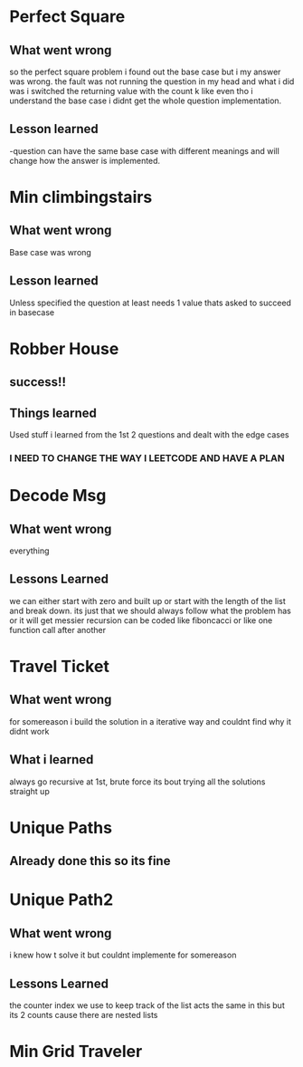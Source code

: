 # Perfect Square
## What went wrong
so the perfect square problem i found out the base case but i my answer was wrong.
the fault was not running the question in my head and what i did was i switched the returning value with the count  k
like even tho i understand the base case i didnt get the whole question implementation.
## Lesson learned
-question can have the same base case with different meanings and will change how the answer is implemented.
# Min climbingstairs
## What went wrong
Base case was wrong
## Lesson learned
Unless specified the question at least needs 1 value thats asked to succeed in basecase
# Robber House
## success!!
## Things learned
Used stuff i learned from the 1st 2 questions and dealt with the edge cases
### I NEED TO CHANGE THE WAY I LEETCODE AND HAVE A PLAN 
# Decode Msg
## What went wrong
everything 
## Lessons Learned 
we can either start with zero and built up or start with the length of the list and break down.
its just that we should always follow what the problem has or it will get messier 
recursion can be coded like fiboncacci or like one function call after another 
# Travel Ticket
## What went wrong
for somereason i build the solution in a iterative way and couldnt find why it didnt work 
## What i learned
always go recursive at 1st, brute force its bout trying all the solutions straight up 
# Unique Paths
## Already done this so its fine
# Unique Path2
## What went wrong
i knew how t solve it but couldnt implemente for somereason
## Lessons Learned
the counter index we use to keep track of the list acts the same in this but its 2 counts cause there are nested lists 
# Min Grid Traveler

